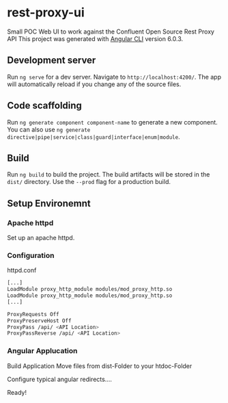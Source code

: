 # rest-proxy-ui
Small POC Web UI to work against the Confluent Open Source Rest Proxy API
This project was generated with [Angular CLI](https://github.com/angular/angular-cli) version 6.0.3.

## Development server

Run `ng serve` for a dev server. Navigate to `http://localhost:4200/`. The app will automatically reload if you change any of the source files.

## Code scaffolding

Run `ng generate component component-name` to generate a new component. You can also use `ng generate directive|pipe|service|class|guard|interface|enum|module`.

## Build

Run `ng build` to build the project. The build artifacts will be stored in the `dist/` directory. Use the `--prod` flag for a production build.

## Setup Environemnt

### Apache httpd

Set up an apache httpd.

### Configuration

httpd.conf
```bash
[...]
LoadModule proxy_http_module modules/mod_proxy_http.so
LoadModule proxy_http_module modules/mod_proxy_http.so
[...]

ProxyRequests Off
ProxyPreserveHost Off
ProxyPass /api/ <API Location>
ProxyPassReverse /api/ <API Location>
```

### Angular Applucation

Build Application
Move files from dist-Folder to your htdoc-Folder

Configure typical angular redirects....

Ready!

